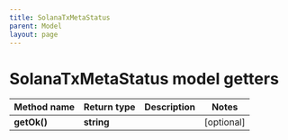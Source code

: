 ```yaml
---
title: SolanaTxMetaStatus
parent: Model
layout: page
---
```


# SolanaTxMetaStatus model getters

Method name | Return type | Description | Notes
------------ | ------------- | ------------- | -------------
**getOk()** | **string** |  | [optional]

